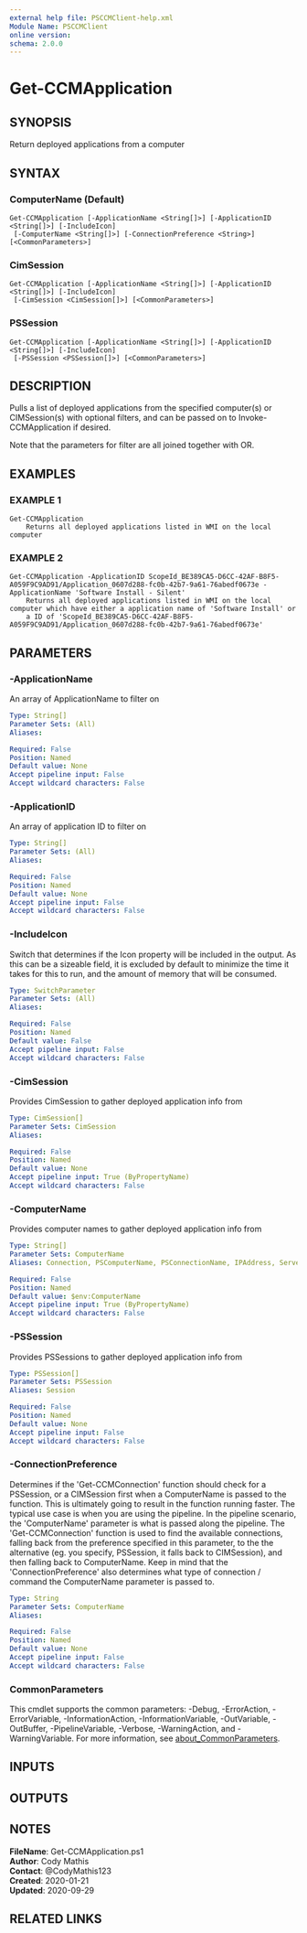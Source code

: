 ```yaml
---
external help file: PSCCMClient-help.xml
Module Name: PSCCMClient
online version:
schema: 2.0.0
---
```


# Get-CCMApplication

## SYNOPSIS
Return deployed applications from a computer

## SYNTAX

### ComputerName (Default)
```
Get-CCMApplication [-ApplicationName <String[]>] [-ApplicationID <String[]>] [-IncludeIcon]
 [-ComputerName <String[]>] [-ConnectionPreference <String>] [<CommonParameters>]
```

### CimSession
```
Get-CCMApplication [-ApplicationName <String[]>] [-ApplicationID <String[]>] [-IncludeIcon]
 [-CimSession <CimSession[]>] [<CommonParameters>]
```

### PSSession
```
Get-CCMApplication [-ApplicationName <String[]>] [-ApplicationID <String[]>] [-IncludeIcon]
 [-PSSession <PSSession[]>] [<CommonParameters>]
```

## DESCRIPTION
Pulls a list of deployed applications from the specified computer(s) or CIMSession(s) with optional filters, and can be passed on
to Invoke-CCMApplication if desired.

Note that the parameters for filter are all joined together with OR.

## EXAMPLES

### EXAMPLE 1
```
Get-CCMApplication
    Returns all deployed applications listed in WMI on the local computer
```

### EXAMPLE 2
```
Get-CCMApplication -ApplicationID ScopeId_BE389CA5-D6CC-42AF-B8F5-A059F9C9AD91/Application_0607d288-fc0b-42b7-9a61-76abedf0673e -ApplicationName 'Software Install - Silent'
    Returns all deployed applications listed in WMI on the local computer which have either a application name of 'Software Install' or
    a ID of 'ScopeId_BE389CA5-D6CC-42AF-B8F5-A059F9C9AD91/Application_0607d288-fc0b-42b7-9a61-76abedf0673e'
```

## PARAMETERS

### -ApplicationName
An array of ApplicationName to filter on

```yaml
Type: String[]
Parameter Sets: (All)
Aliases:

Required: False
Position: Named
Default value: None
Accept pipeline input: False
Accept wildcard characters: False
```

### -ApplicationID
An array of application ID to filter on

```yaml
Type: String[]
Parameter Sets: (All)
Aliases:

Required: False
Position: Named
Default value: None
Accept pipeline input: False
Accept wildcard characters: False
```

### -IncludeIcon
Switch that determines if the Icon property will be included in the output.
As this can be a sizeable field, it is excluded by
default to minimize the time it takes for this to run, and the amount of memory that will be consumed.

```yaml
Type: SwitchParameter
Parameter Sets: (All)
Aliases:

Required: False
Position: Named
Default value: False
Accept pipeline input: False
Accept wildcard characters: False
```

### -CimSession
Provides CimSession to gather deployed application info from

```yaml
Type: CimSession[]
Parameter Sets: CimSession
Aliases:

Required: False
Position: Named
Default value: None
Accept pipeline input: True (ByPropertyName)
Accept wildcard characters: False
```

### -ComputerName
Provides computer names to gather deployed application info from

```yaml
Type: String[]
Parameter Sets: ComputerName
Aliases: Connection, PSComputerName, PSConnectionName, IPAddress, ServerName, HostName, DNSHostName

Required: False
Position: Named
Default value: $env:ComputerName
Accept pipeline input: True (ByPropertyName)
Accept wildcard characters: False
```

### -PSSession
Provides PSSessions to gather deployed application info from

```yaml
Type: PSSession[]
Parameter Sets: PSSession
Aliases: Session

Required: False
Position: Named
Default value: None
Accept pipeline input: False
Accept wildcard characters: False
```

### -ConnectionPreference
Determines if the 'Get-CCMConnection' function should check for a PSSession, or a CIMSession first when a ComputerName
is passed to the function.
This is ultimately going to result in the function running faster.
The typical use case is
when you are using the pipeline.
In the pipeline scenario, the 'ComputerName' parameter is what is passed along the 
pipeline.
The 'Get-CCMConnection' function is used to find the available connections, falling back from the preference
specified in this parameter, to the the alternative (eg.
you specify, PSSession, it falls back to CIMSession), and then 
falling back to ComputerName.
Keep in mind that the 'ConnectionPreference' also determines what type of connection / command
the ComputerName parameter is passed to.

```yaml
Type: String
Parameter Sets: ComputerName
Aliases:

Required: False
Position: Named
Default value: None
Accept pipeline input: False
Accept wildcard characters: False
```

### CommonParameters
This cmdlet supports the common parameters: -Debug, -ErrorAction, -ErrorVariable, -InformationAction, -InformationVariable, -OutVariable, -OutBuffer, -PipelineVariable, -Verbose, -WarningAction, and -WarningVariable. For more information, see [about_CommonParameters](http://go.microsoft.com/fwlink/?LinkID=113216).

## INPUTS

## OUTPUTS

## NOTES

**FileName**:    Get-CCMApplication.ps1  
**Author**:      Cody Mathis  
**Contact**:     @CodyMathis123  
**Created**:     2020-01-21  
**Updated**:     2020-09-29  

## RELATED LINKS
